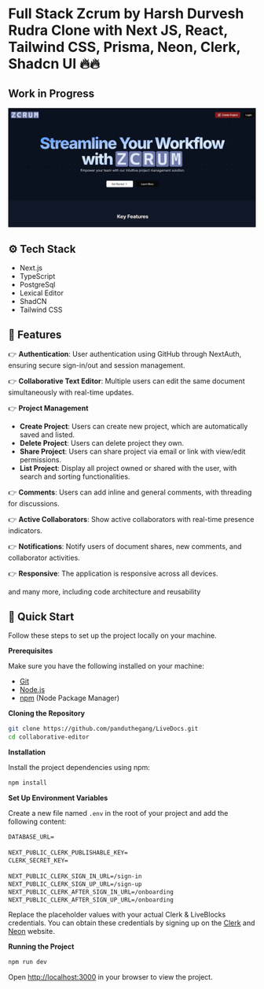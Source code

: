 # Full Stack Zcrum by Harsh Durvesh Rudra Clone with Next JS, React, Tailwind CSS, Prisma, Neon, Clerk, Shadcn UI  🔥🔥
## Work in Progress

![Project Banner](./public/Cover.png)

## <a name="tech-stack">⚙️ Tech Stack</a>

- Next.js
- TypeScript
- PostgreSql
- Lexical Editor
- ShadCN
- Tailwind CSS

## <a name="features">🔋 Features</a>

👉 **Authentication**: User authentication using GitHub through NextAuth, ensuring secure sign-in/out and session management.

👉 **Collaborative Text Editor**: Multiple users can edit the same document simultaneously with real-time updates.

👉 **Project Management**
   - **Create Project**: Users can create new project, which are automatically saved and listed.
   - **Delete Project**: Users can delete project they own.
   - **Share Project**: Users can share project via email or link with view/edit permissions.
   - **List Project**: Display all project owned or shared with the user, with search and sorting functionalities.

👉 **Comments**: Users can add inline and general comments, with threading for discussions.

👉 **Active Collaborators**: Show active collaborators with real-time presence indicators.

👉 **Notifications**: Notify users of document shares, new comments, and collaborator activities.

👉 **Responsive**: The application is responsive across all devices.

and many more, including code architecture and reusability 

## <a name="quick-start">🤸 Quick Start</a>

Follow these steps to set up the project locally on your machine.

**Prerequisites**

Make sure you have the following installed on your machine:

- [Git](https://git-scm.com/)
- [Node.js](https://nodejs.org/en)
- [npm](https://www.npmjs.com/) (Node Package Manager)

**Cloning the Repository**

```bash
git clone https://github.com/panduthegang/LiveDocs.git
cd collaborative-editor
```

**Installation**

Install the project dependencies using npm:

```bash
npm install
```

**Set Up Environment Variables**

Create a new file named `.env` in the root of your project and add the following content:

```env
DATABASE_URL=

NEXT_PUBLIC_CLERK_PUBLISHABLE_KEY=
CLERK_SECRET_KEY=

NEXT_PUBLIC_CLERK_SIGN_IN_URL=/sign-in
NEXT_PUBLIC_CLERK_SIGN_UP_URL=/sign-up
NEXT_PUBLIC_CLERK_AFTER_SIGN_IN_URL=/onboarding
NEXT_PUBLIC_CLERK_AFTER_SIGN_UP_URL=/onboarding
```

Replace the placeholder values with your actual Clerk & LiveBlocks credentials. You can obtain these credentials by signing up on the [Clerk](https://clerk.com/) and [Neon](neon.tech/) website.

**Running the Project**

```bash
npm run dev
```

Open [http://localhost:3000](http://localhost:3000) in your browser to view the project.


